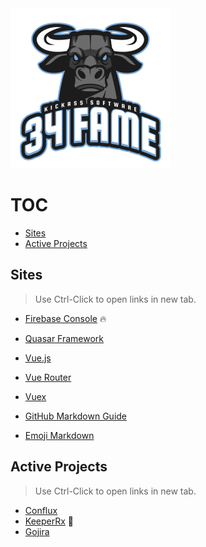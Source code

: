 <img src="https://raw.githubusercontent.com/34fame/34fame/master/bull-transparent_4000x4000.png" alt="34 Fame Logo" width="256px">

TOC
===
- [Sites](#sites)
- [Active Projects](#active-projects)

Sites
---
> Use Ctrl-Click to open links in new tab.

- [Firebase Console](https://console.firebase.google.com) :fire:
- [Quasar Framework](https://quasar.dev)
- [Vue.js](https://vuejs.org)
- [Vue Router](https://router.vuejs.org)
- [Vuex](https://vuex.vuejs.org)

- [GitHub Markdown Guide](https://guides.github.com/features/mastering-markdown/)
- [Emoji Markdown](https://gist.github.com/rxaviers/7360908)

Active Projects
---
> Use Ctrl-Click to open links in new tab.

- [Conflux](https://github.com/34fame/conflux)
- [KeeperRx](https://github.com/34fame/keeperrx) :see_no_evil:
- [Gojira](https://github.com/34fame/gojira)

